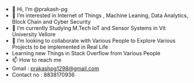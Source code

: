 - 👋 Hi, I’m @prakash-pg
- 👀 I’m interested in Internet of Things , Machine Leaning, Data Analytics, Block Chain and Cyber Security 
- 🌱 I’m currently Studying M.Tech IoT and Sensor Systems in Vit University Vellore
- 💞️ I’m looking to collaborate with Various People to Explore Various Projects to be implemented in Real Life
- Learning new Things in Stack Overflow from Various People
- 📫 How to reach me 
- Gmail : prakashpg1298@gmail.com
- Contact no : 8838170936
<!---
prakash-pg/prakash-pg is a ✨ special ✨ repository because its `README.md` (this file) appears on your GitHub profile.
You can click the Preview link to take a look at your changes.
--->
